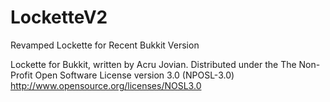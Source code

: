 LocketteV2
==========

Revamped Lockette for Recent Bukkit Version

Lockette for Bukkit, written by Acru Jovian.
Distributed under the The Non-Profit Open Software License version 3.0 (NPOSL-3.0)
http://www.opensource.org/licenses/NOSL3.0

